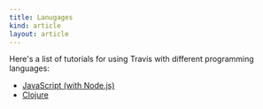 ```yaml
---
title: Lanugages
kind: article
layout: article
---
```


Here's a list of tutorials for using Travis with different programming
languages:

* [JavaScript (with Node.js)](/docs/user/languages/javascript-with-nodejs)
* [Clojure](/docs/user/languages/clojure)
